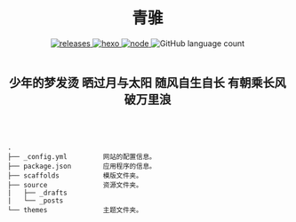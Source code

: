 <h1 align="center">青骓</h1>
<div align="center">
  <a href="https://gitee.com/BEF841CA/blog" target="_blank" rel="noopener noreferrer">
    <img alt="releases" src="https://img.shields.io/badge/releases-v2.1.0-blue.svg?style=flat-square&longCache=true">
  </a>
  <a href="https://hexo.io" target="_blank" rel="noopener noreferrer">
    <img alt="hexo" src="https://img.shields.io/badge/hexo-%3E=7.0.0-blue.svg?logo=hexo&style=flat-square&longCache=true">
  </a>
  <a href="https://nodejs.org" target="_blank" rel="noopener noreferrer">
    <img alt="node" src="https://img.shields.io/badge/node-%3E=16.0.0-green.svg?logo=Node.js&style=flat-square&longCache=true">
  </a>
  <img alt="GitHub language count" src="https://img.shields.io/github/languages/count/BEF841CA/BEF841CA.github.io?style=flat-square&longCache=true">
</div>
<br/>
<h2 align="center" style="font-family:楷体,serif;">少年的梦发烫 晒过月与太阳 随风自生自长 有朝乘长风破万里浪</h2>
<br/><br/>

```
.
├── _config.yml         网站的配置信息。
├── package.json        应用程序的信息。
├── scaffolds           模版文件夹。
├── source              资源文件夹。
|   ├── _drafts
|   └── _posts
└── themes              主题文件夹。
```
